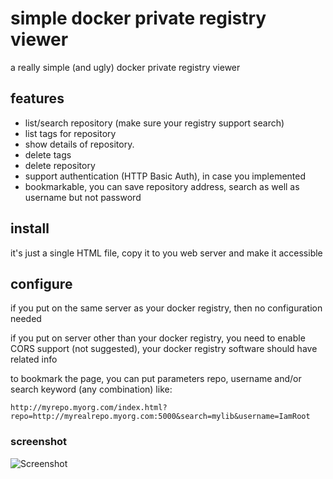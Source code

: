 # simple docker private registry viewer
a really simple (and ugly) docker private registry viewer

## features
- list/search repository (make sure your registry support search)
- list tags for repository
- show details of repository.
- delete tags
- delete repository
- support authentication (HTTP Basic Auth), in case you implemented
- bookmarkable, you can save repository address, search as well as username but not password

## install
it's just a single HTML file, copy it to you web server and make it accessible

## configure
if you put on the same server as your docker registry, then no configuration needed

if you put on server other than your docker registry, you need to enable CORS support (not suggested), your docker registry software should have related info

to bookmark the page, you can put parameters repo, username and/or search keyword (any combination) like:

```
http://myrepo.myorg.com/index.html?repo=http://myrealrepo.myorg.com:5000&search=mylib&username=IamRoot
```
### screenshot
![Screenshot](https://raw.github.com/mingbowan/private-docker-registry-ui/master/screenshot.PNG)
